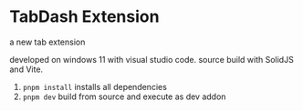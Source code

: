 # TabDash Extension
a new tab extension

developed on windows 11 with visual studio code.
source build with SolidJS and Vite.

1. `pnpm install` installs all dependencies
2. `pnpm dev` build from source and execute as dev addon